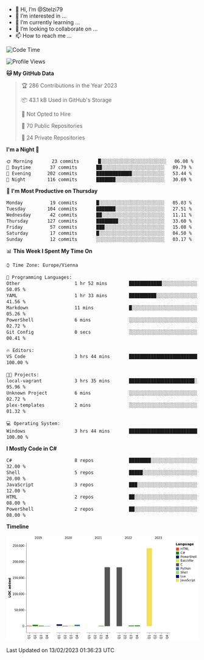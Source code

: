 - 👋 Hi, I’m @Stelzi79
- 👀 I’m interested in ...
- 🌱 I’m currently learning ...
- 💞️ I’m looking to collaborate on ...
- 📫 How to reach me ...

<!--START_SECTION:waka-->
![Code Time](http://img.shields.io/badge/Code%20Time-829%20hrs%2020%20mins-blue)

![Profile Views](http://img.shields.io/badge/Profile%20Views-22-blue)

**🐱 My GitHub Data** 

> 🏆 286 Contributions in the Year 2023
 > 
> 📦 43.1 kB Used in GitHub's Storage 
 > 
> 🚫 Not Opted to Hire
 > 
> 📜 70 Public Repositories 
 > 
> 🔑 24 Private Repositories  
 > 
**I'm a Night 🦉** 

```text
🌞 Morning       23 commits       █░░░░░░░░░░░░░░░░░░░░░░░░   06.08 % 
🌆 Daytime       37 commits       ██░░░░░░░░░░░░░░░░░░░░░░░   09.79 % 
🌃 Evening      202 commits       █████████████░░░░░░░░░░░░   53.44 % 
🌙 Night        116 commits       ███████░░░░░░░░░░░░░░░░░░   30.69 % 

```
📅 **I'm Most Productive on Thursday** 

```text
Monday          19 commits       █░░░░░░░░░░░░░░░░░░░░░░░░   05.03 % 
Tuesday        104 commits       ███████░░░░░░░░░░░░░░░░░░   27.51 % 
Wednesday       42 commits       ██░░░░░░░░░░░░░░░░░░░░░░░   11.11 % 
Thursday       127 commits       ████████░░░░░░░░░░░░░░░░░   33.60 % 
Friday          57 commits       ███░░░░░░░░░░░░░░░░░░░░░░   15.08 % 
Saturday        17 commits       █░░░░░░░░░░░░░░░░░░░░░░░░   04.50 % 
Sunday          12 commits       ░░░░░░░░░░░░░░░░░░░░░░░░░   03.17 % 

```


📊 **This Week I Spent My Time On** 

```text
⌚︎ Time Zone: Europe/Vienna

💬 Programming Languages: 
Other                    1 hr 52 mins        ████████████░░░░░░░░░░░░░   50.05 % 
YAML                     1 hr 33 mins        ██████████░░░░░░░░░░░░░░░   41.56 % 
Markdown                 11 mins             █░░░░░░░░░░░░░░░░░░░░░░░░   05.26 % 
PowerShell               6 mins              ░░░░░░░░░░░░░░░░░░░░░░░░░   02.72 % 
Git Config               0 secs              ░░░░░░░░░░░░░░░░░░░░░░░░░   00.41 % 

🔥 Editors: 
VS Code                  3 hrs 44 mins       █████████████████████████   100.00 % 

🐱‍💻 Projects: 
local-vagrant            3 hrs 35 mins       ████████████████████████░   95.96 % 
Unknown Project          6 mins              ░░░░░░░░░░░░░░░░░░░░░░░░░   02.72 % 
plex-templates           2 mins              ░░░░░░░░░░░░░░░░░░░░░░░░░   01.32 % 

💻 Operating System: 
Windows                  3 hrs 44 mins       █████████████████████████   100.00 % 

```

**I Mostly Code in C#** 

```text
C#                       8 repos             ████████░░░░░░░░░░░░░░░░░   32.00 % 
Shell                    5 repos             █████░░░░░░░░░░░░░░░░░░░░   20.00 % 
JavaScript               3 repos             ███░░░░░░░░░░░░░░░░░░░░░░   12.00 % 
HTML                     2 repos             ██░░░░░░░░░░░░░░░░░░░░░░░   08.00 % 
PowerShell               2 repos             ██░░░░░░░░░░░░░░░░░░░░░░░   08.00 % 

```


**Timeline**

![Chart not found](https://raw.githubusercontent.com/Stelzi79/Stelzi79/main/charts/bar_graph.png) 


 Last Updated on 13/02/2023 01:36:23 UTC
<!--END_SECTION:waka-->

<!---
Stelzi79/Stelzi79 is a ✨ special ✨ repository because its `README.md` (this file) appears on your GitHub profile.
You can click the Preview link to take a look at your changes.
--->
